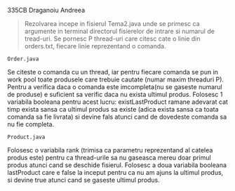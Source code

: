 335CB Draganoiu Andreea

  >Rezolvarea incepe in fisierul Tema2.java unde se primesc ca argumente in terminal
directorul fisierelor de intrare si numarul de tread-uri. Se pornesc P thread-uri
care citesc cate o linie din orders.txt, fiecare linie reprezentand o comanda.
	
	Order.java  
   Se citeste o comanda cu un thread, iar pentru fiecare comanda
se pun in work pool toate produsele care trebuie cautate (numar maxim threaduri P).
Pentru a verifica daca o comanda este imcompleta(nu se gaseste numarul de produse)
e suficient sa verific daca nu exista ultimul produs. Folosesc 1 variabila booleana
pentru acest lucru: existLastProduct ramane adevarat cat timp exista sansa ca ultimul
produs sa existe (adica exista sansa ca toata comanda sa fie livrata) si devine fals
atunci cand de dovedeste comanda sa nu fie completa.
	
	Product.java  
   Folosesc o variabila rank (trimisa ca parametru reprezentand al
catelea produs este) pentru ca thread-urile sa nu gaseasca mereu doar primul produs 
atunci cand se deschide fisierul. Folosesc a doua variabila booleana lastProduct care
e false la inceput pentru ca nu am ajuns la ultimul produs, si devine true atunci cand
se gaseste ultimul produs.
